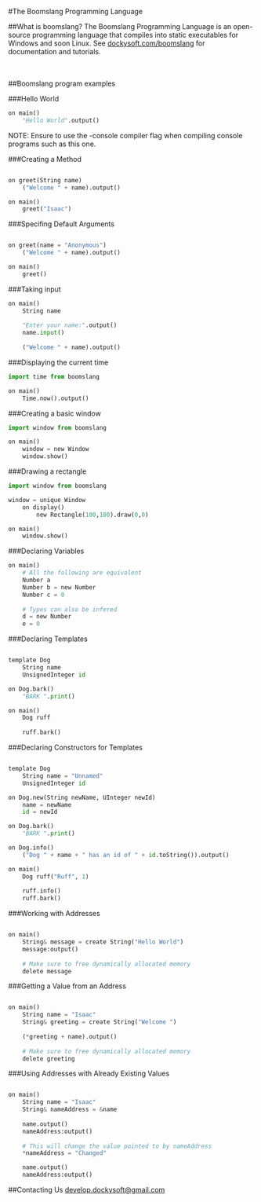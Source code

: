 #The Boomslang Programming Language
<br>

##What is boomslang?
The Boomslang Programming Language is an open-source programming language that compiles into static executables for Windows and soon Linux. See <a href="http://dockysoft.com/boomslang">dockysoft.com/boomslang</a> for documentation and tutorials.
<br><br><br>

##Boomslang program examples

###Hello World
```python
on main()
    "Hello World".output()
```

NOTE: Ensure to use the -console compiler flag when compiling console programs such as this one.

###Creating a Method
```python

on greet(String name)
    ("Welcome " + name).output()

on main()
    greet("Isaac")
```

###Specifing Default Arguments
```python

on greet(name = "Anonymous")
    ("Welcome " + name).output()

on main()
    greet()
```

###Taking input
```python
on main()
    String name
    
    "Enter your name:".output()
    name.input()
    
    ("Welcome " + name).output()
```

###Displaying the current time
```python
import time from boomslang

on main()
    Time.now().output()
```
###Creating a basic window
```python
import window from boomslang

on main()
    window = new Window
    window.show()
```
###Drawing a rectangle
```python
import window from boomslang

window = unique Window
    on display()
        new Rectangle(100,100).draw(0,0)

on main()
    window.show()
```

###Declaring Variables
```python
on main()
    # All the following are equivalent
    Number a
    Number b = new Number
    Number c = 0
    
    # Types can also be infered
    d = new Number
    e = 0
```

###Declaring Templates
```python

template Dog
    String name
    UnsignedInteger id

on Dog.bark()
    "BARK ".print()

on main()
    Dog ruff
    
    ruff.bark()
```

###Declaring Constructors for Templates
```python

template Dog
    String name = "Unnamed"
    UnsignedInteger id

on Dog.new(String newName, UInteger newId)
    name = newName
    id = newId

on Dog.bark()
    "BARK ".print()

on Dog.info()
    ("Dog " + name + " has an id of " + id.toString()).output()

on main()
    Dog ruff("Ruff", 1)
    
    ruff.info()
    ruff.bark()
```

###Working with Addresses
```python

on main()
    String& message = create String("Hello World")
    message:output()
    
    # Make sure to free dynamically allocated memory
    delete message
```

###Getting a Value from an Address
```python

on main()
    String name = "Isaac"
    String& greeting = create String("Welcome ")
    
    (*greeting + name).output()
    
    # Make sure to free dynamically allocated memory
    delete greeting
```

###Using Addresses with Already Existing Values
```python

on main()
    String name = "Isaac"
    String& nameAddress = &name
    
    name.output()
    nameAddress:output()
    
    # This will change the value pointed to by nameAddress
    *nameAddress = "Changed"

    name.output()
    nameAddress:output()
```

##Contacting Us
develop.dockysoft@gmail.com
